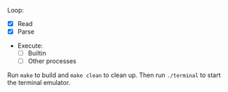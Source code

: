 Loop:
  - [x] Read
  - [x] Parse
  - Execute:
    - [ ] Builtin
    - [ ] Other processes

Run `make` to build and `make clean` to clean up.
Then run `./terminal` to start the terminal emulator.